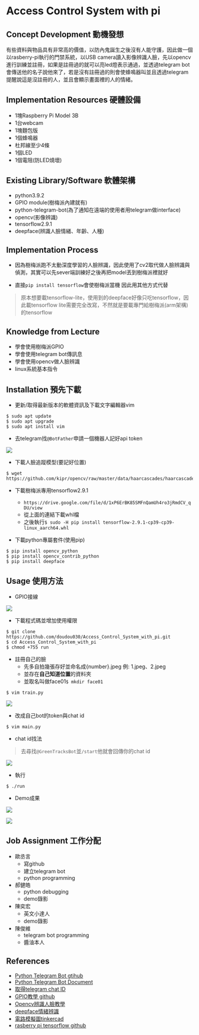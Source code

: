 # Access Control System with pi

## Concept Development 動機發想

<!-- Why does your team want to build this idea/project?  -->
有些資料與物品具有非常高的價值，以防內鬼誕生之後沒有人能守護，因此做一個以rasberry-pi執行的門禁系統，以USB camera讀入影像辨識人臉，先以opencv進行訓練並註冊，如果是註冊過的就可以亮led燈表示通過，並透過telegram bot會傳送他的名子說他來了，若是沒有註冊過的則會使蜂鳴器叫並且透過telegram提醒說這是沒註冊的人，並且會顯示畫面裡的人的情緒。
## Implementation Resources 硬體設備

<!-- e.g., How many Raspberry Pi? How much you spent on these resources? -->
- 1塊Raspberry Pi Model 3B
- 1台webcam
- 1塊麵包版
- 1個蜂鳴器
- 杜邦線至少4條
- 1個LED
- 1個電阻(防LED燒壞)

   
## Existing Library/Software 軟體架構

<!-- Which libraries do you use while you implement the project -->
- python3.9.2
- GPIO module(樹梅派內建就有)
- python-telegram-bot(為了通知在遠端的使用者用telegram做interface)
- opencv(影像辨識)
- tensorflow2.9.1
- deepface(辨識人臉情緒、年齡、人種)

## Implementation Process

<!-- What kind of problems you encounter, and how did you resolve the issue? -->
- 因為樹梅派跑不太動深度學習的人臉辨識，因此使用了cv2取代做人臉辨識與偵測，其實可以先sever端訓練好之後再把model丟到樹梅派裡就好

- 直接`pip install tensorflow`會使樹梅派當機
因此用其他方式代替
>原本想要載tensorflow-lite，使用到的deepface好像只吃tensorflow，因此載tensorflow lite需要完全改寫，不然就是要載專門給樹梅派(arm架構)的tensorflow
## Knowledge from Lecture

<!-- What kind of knowledge did you use on this project? -->

- 學會使用樹梅派GPIO
- 學會使用telegram bot傳訊息
- 學會使用opencv做人臉辨識
- linux系統基本指令
## Installation 預先下載

<!-- How do the user install with your project? -->

- 更新/取得最新版本的軟體資訊及下載文字編輯器vim
```
$ sudo apt update
$ sudo apt upgrade
$ sudo apt install vim
```


- 去telegram找`@BotFather`申請一個機器人記好api token

![](https://github.com/doudou030/Access_Control_System_with_pi/blob/main/img/creatbot.jpg?raw=true)



- 下載人臉追蹤模型(要記好位置)
```
$ wget https://github.com/kipr/opencv/raw/master/data/haarcascades/haarcascade_frontalface_default.xml
```
- 下載樹梅派專用tensorflow2.9.1
    - `https://drive.google.com/file/d/1xP6ErBK85SMFnQamUh4ro3jRmdCV_qDU/view`
    - 從上面的連結下載whl檔
    - 之後執行`$ sudo -H pip install tensorflow-2.9.1-cp39-cp39-linux_aarch64.whl`

- 下載python專屬套件(使用pip)
```
$ pip install opencv_python
$ pip install opencv_contrib_python
$ pip install deepface 
```
## Usage 使用方法
<!-- How to use your project -->

- GPIO接線

![](https://github.com/doudou030/Access_Control_System_with_pi/blob/main/img/pin.jpg?raw=true)

- 下載程式碼並增加使用權限
```
$ git clone https://github.com/doudou030/Access_Control_System_with_pi.git
$ cd Access_Control_System_with_pi
$ chmod +755 run
```
- 註冊自己的臉
    - 先多自拍幾張存好並命名成{number}.jpeg 例: 1.jpeg、2.jpeg
    - 並存在**自己知道位置**的資料夾
    - 並取名叫做face01`$ mkdir face01`
```
$ vim train.py
```
![](https://github.com/doudou030/Access_Control_System_with_pi/blob/main/img/train.jpg?raw=true)

- 改成自己bot的token與chat id
```
$ vim main.py
```
- chat id找法 
>去尋找`@GreenTracksBot`並`/start`他就會回傳你的chat id

![](https://github.com/doudou030/Access_Control_System_with_pi/blob/main/img/chatid_with_token.png?raw=true)
- 執行
```
$ ./run
```
- Demo成果

![](https://github.com/doudou030/Access_Control_System_with_pi/blob/main/img/Demo1.jpg?raw=true)

![](https://github.com/doudou030/Access_Control_System_with_pi/blob/main/img/Demo2.jpg?raw=true)

## Job Assignment 工作分配
- 歐丞言
    - 寫github
    - 建立telegram bot
    - python programming
- 郝健皓
    - python debugging
    - demo錄影
- 陳奕宏
    - 英文小達人
    - demo錄影
- 陳俊維
    - telegram bot programming
    - 醬油本人

## References

- [Python Telegram Bot  gtihub](https://github.com/python-telegram-bot/python-telegram-bot)
- [Python Telegram Bot Document](https://docs.python-telegram-bot.org/en/stable/index.html)
- [取得telegram chat ID ](https://greentracks.app/index.php/2022/04/08/telegram/)
- [GPIO教學 github](https://github.com/piepie-tw/gpio-game-console)
- [Opencv辨識人臉教學](https://steam.oxxostudio.tw/category/python/ai/ai-face-recognizer.html)
- [deepface情緒辨識](https://steam.oxxostudio.tw/category/python/ai/ai-emotion.html)
- [電路模擬圖tinkercad](https://www.tinkercad.com/dashboard)
- [rasberry pi tensorflow github](https://github.com/Qengineering/TensorFlow-Raspberry-Pi_64-bit)
